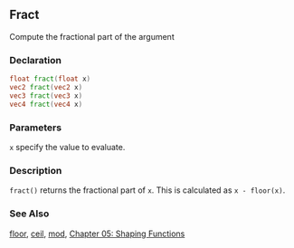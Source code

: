 ## Fract
Compute the fractional part of the argument

### Declaration
```glsl
float fract(float x)  
vec2 fract(vec2 x)  
vec3 fract(vec3 x)  
vec4 fract(vec4 x)
```

### Parameters
```x``` specify the value to evaluate.

### Description
```fract()``` returns the fractional part of ```x```. This is calculated as ```x - floor(x)```.

<div class="simpleFunction" data="y = fract(x); "></div>

### See Also
[floor](/glossary/?search=floor), [ceil](/glossary/?search=ceil), [mod](/glossary/?search=mod), [Chapter 05: Shaping Functions](/05/)
